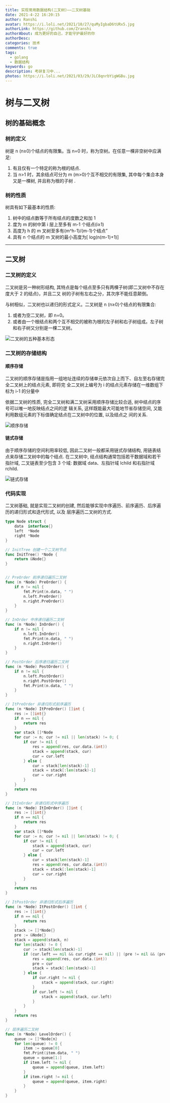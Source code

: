 ```yaml
---
title: 实现常用数据结构(二叉树)——二叉树基础
date: 2021-4-22 16:20:15
author: Ranshi
avatar: https://i.loli.net/2021/10/27/quMyIgbaD6tURx5.jpg
authorLink: https://github.com/Zranshi
authorAbout: 成为更好的自己，才能守护最好的你
authorDesc:
categories: 技术
comments: true
tags:
  - golang
  - 数据结构
keywords: go
description: 考研复习中...
photos: https://i.loli.net/2021/03/29/JLC8qnrbYigWGBu.jpg
---
```


# 树与二叉树

## 树的基础概念

### 树的定义

树是 n (n≥0)个结点的有限集。当 n=0 时，称为空树。在任意一棵非空树中应满足:

1. 有且仅有一个特定的称为根的结点.
2. 当 n>1 时，其余结点可分为 m (m>0)个互不相交的有限集, 其中每个集合本身又是一棵树, 并且称为根的子树
   .

### 树的性质

树具有如下最基本的性质:

1. 树中的结点数等于所有结点的度数之和加 1
2. 度为 m 的树中第 i 层上至多有 m-1 个结点(i≥1)
3. 高度为 h 的 m 叉树至多有(m^h-1)/(m-1)个结点”
4. 具有 n 个结点的 m 叉树的最小高度为[ log(n(m-1)+1)]

---

## 二叉树

### 二叉树的定义

二叉树是另一种树形结构, 其特点是每个结点至多只有两棵子树(即二叉树中不存在度大于 2 的结点)，并且二又
树的子树有左右之分，其次序不能任意颠倒。

与树相似，二叉树也以递归的形式定义。二叉树是 n (n≥0)个结点的有限集合:

1. 或者为空二叉树，即 n=0。
2. 或者由一个根结点和两个互不相交的被称为根的左子树和右子树组成。左子树和右子树又分别是一棵二叉树。

![二叉树的五种基本形态](https://i.loli.net/2021/04/22/mrgq214L85kzPli.png)

### 二叉树的存储结构

#### 顺序存储

二叉树的顺序存储是指用一组地址连续的存储单元依次自上而下、自左至右存储完全二叉树上的结点元素, 即将完
全二叉树上编号为 i 的结点元素存储在一维数组下标为 i-1 的分量中

依据二叉树的性质, 完全二叉树和满二叉树采用顺序存储比较合适, 树中结点的序号可以唯一地反映结点之间的逻
辑关系, 这样既能最大可能地节省存储空间, 又能利用数组元素的下标值确定结点在二叉树中的位置, 以及结点之
间的关系.

![顺序存储](https://i.loli.net/2021/04/22/42JSI1kVWfAgbXU.png)

#### 链式存储

由于顺序存储的空间利用率较低, 因此二叉树一般都采用链式存储结构, 用链表结点来存储二叉树中的每个结点.
在二叉树中, 结点结构通常包括若干数据域和若干指针域, 二叉链表至少包含 3 个域: 数据域 data、左指针域
lchild 和右指针域 rchild.

![链式存储](https://i.loli.net/2021/04/22/SkYAvhV8wzcs9GC.png)

### 代码实现

二叉树基础, 就是实现二叉树的创建, 然后能够实现中序遍历、前序遍历、后序遍历的递归形式和迭代形式, 以及
层序遍历二叉树的方式.

```Go
type Node struct {
	data  interface{}
	left  *Node
	right *Node
}

// InitTree 创建一个二叉树节点
func InitTree() *Node {
	return &Node{}
}


// PreOrder 前序递归遍历二叉树
func (n *Node) PreOrder() {
	if n != nil {
		fmt.Print(n.data, " ")
		n.left.PreOrder()
		n.right.PreOrder()
	}
}

// InOrder 中序递归遍历二叉树
func (n *Node) InOrder() {
	if n != nil {
		n.left.InOrder()
		fmt.Print(n.data, " ")
		n.right.InOrder()
	}
}

// PostOrder 后序递归遍历二叉树
func (n *Node) PostOrder() {
	if n != nil {
		n.left.PostOrder()
		n.right.PostOrder()
		fmt.Print(n.data, " ")
	}
}

// ItPreOrder 非递归形式前序遍历
func (n *Node) ItPreOrder() []int {
	res := []int{}
	if n == nil {
		return res
	}
	var stack []*Node
	for cur := n; cur != nil || len(stack) != 0; {
		if cur != nil {
			res = append(res, cur.data.(int))
			stack = append(stack, cur)
			cur = cur.left
		} else {
			cur = stack[len(stack)-1]
			stack = stack[:len(stack)-1]
			cur = cur.right
		}
	}
	return res
}

// ItInOrder 非递归形式中序遍历
func (n *Node) ItInOrder() []int {
	res := []int{}
	if n == nil {
		return res
	}
	var stack []*Node
	for cur := n; cur != nil || len(stack) != 0; {
		if cur != nil {
			stack = append(stack, cur)
			cur = cur.left
		} else {
			cur = stack[len(stack)-1]
			res = append(res, cur.data.(int))
			stack = stack[:len(stack)-1]
			cur = cur.right
		}
	}
	return res
}

// ItPostOrder 非递归形式后序遍历
func (n *Node) ItPostOrder() []int {
	res := []int{}
	if n == nil {
		return res
	}
	stack := []*Node{}
	pre := &Node{}
	stack = append(stack, n)
	for len(stack) != 0 {
		cur := stack[len(stack)-1]
		if (cur.left == nil && cur.right == nil) || (pre != nil && (pre == cur.left || pre == cur.right)) {
			res = append(res, cur.data.(int))
			pre = cur
			stack = stack[:len(stack)-1]
		} else {
			if cur.right != nil {
				stack = append(stack, cur.right)
			}
			if cur.left != nil {
				stack = append(stack, cur.left)
			}
		}
	}
	return res
}

// 层序遍历二叉树
func (n *Node) LevelOrder() {
	queue := []*Node{n}
	for len(queue) != 0 {
		item := queue[0]
		fmt.Print(item.data, " ")
		queue = queue[1:]
		if item.left != nil {
			queue = append(queue, item.left)
		}
		if item.right != nil {
			queue = append(queue, item.right)
		}
	}
}

```
